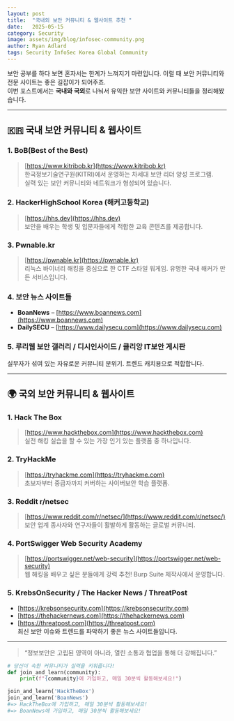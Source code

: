 ```yaml
---
layout: post
title:  "국내외 보안 커뮤니티 & 웹사이트 추천 "
date:   2025-05-15
category: Security
image: assets/img/blog/infosec-community.png
author: Ryan Adlard
tags: Security InfoSec Korea Global Community
---
```


보안 공부를 하다 보면 혼자서는 한계가 느껴지기 마련입니다. 이럴 때 보안 커뮤니티와 전문 사이트는 좋은 길잡이가 되어주죠.  
이번 포스트에서는 **국내와 국외**로 나눠서 유익한 보안 사이트와 커뮤니티들을 정리해봤습니다. 

---

## 🇰🇷 국내 보안 커뮤니티 & 웹사이트

### 1. **BoB(Best of the Best)**  
> [https://www.kitribob.kr](https://www.kitribob.kr)  
한국정보기술연구원(KITRI)에서 운영하는 차세대 보안 리더 양성 프로그램.  
실력 있는 보안 커뮤니티와 네트워크가 형성되어 있습니다.

### 2. **HackerHighSchool Korea (해커고등학교)**  
> [https://hhs.dev](https://hhs.dev)  
보안을 배우는 학생 및 입문자들에게 적합한 교육 콘텐츠를 제공합니다.

### 3. **Pwnable.kr**  
> [https://pwnable.kr](https://pwnable.kr)  
리눅스 바이너리 해킹을 중심으로 한 CTF 스타일 워게임. 유명한 국내 해커가 만든 서비스입니다.

### 4. **보안 뉴스 사이트들**
- **BoanNews** – [https://www.boannews.com](https://www.boannews.com)  
- **DailySECU** – [https://www.dailysecu.com](https://www.dailysecu.com)

### 5. **루리웹 보안 갤러리 / 디시인사이드 / 클리앙 IT보안 게시판**  
실무자가 섞여 있는 자유로운 커뮤니티 분위기. 트렌드 캐치용으로 적합합니다.

---

## 🌍 국외 보안 커뮤니티 & 웹사이트

### 1. **Hack The Box**  
> [https://www.hackthebox.com](https://www.hackthebox.com)  
실전 해킹 실습을 할 수 있는 가장 인기 있는 플랫폼 중 하나입니다.

### 2. **TryHackMe**  
> [https://tryhackme.com](https://tryhackme.com)  
초보자부터 중급자까지 커버하는 사이버보안 학습 플랫폼.

### 3. **Reddit r/netsec**  
> [https://www.reddit.com/r/netsec/](https://www.reddit.com/r/netsec/)  
보안 업계 종사자와 연구자들이 활발하게 활동하는 글로벌 커뮤니티.

### 4. **PortSwigger Web Security Academy**  
> [https://portswigger.net/web-security](https://portswigger.net/web-security)  
웹 해킹을 배우고 싶은 분들에게 강력 추천! Burp Suite 제작사에서 운영합니다.

### 5. **KrebsOnSecurity / The Hacker News / ThreatPost**  
- [https://krebsonsecurity.com](https://krebsonsecurity.com)  
- [https://thehackernews.com](https://thehackernews.com)  
- [https://threatpost.com](https://threatpost.com)  
최신 보안 이슈와 트렌드를 파악하기 좋은 뉴스 사이트들입니다.

---

> “정보보안은 고립된 영역이 아니라, 열린 소통과 협업을 통해 더 강해집니다.”

```python
# 당신이 속한 커뮤니티가 실력을 키워줍니다!
def join_and_learn(community):
    print(f"{community}에 가입하고, 매일 30분씩 활동해보세요!")

join_and_learn('HackTheBox')
join_and_learn('BoanNews')
#=> HackTheBox에 가입하고, 매일 30분씩 활동해보세요!
#=> BoanNews에 가입하고, 매일 30분씩 활동해보세요!

